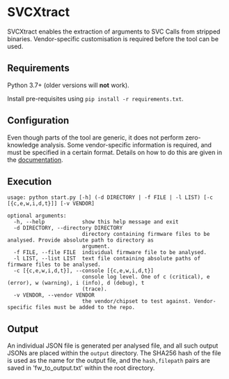 # SVCXtract
SVCXtract enables the extraction of arguments to SVC Calls from stripped binaries. Vendor-specific customisation is required before the tool can be used.


## Requirements
Python 3.7+ (older versions will **not** work).

Install pre-requisites using `pip install -r requirements.txt`.

## Configuration
Even though parts of the tool are generic, it does not perform zero-knowledge analysis. Some vendor-specific information is required, and must be specified in a certain format. Details on how to do this are given in the [documentation](docs/vendor-config.md).


## Execution
```
usage: python start.py [-h] (-d DIRECTORY | -f FILE | -l LIST) [-c [{c,e,w,i,d,t}]] [-v VENDOR]

optional arguments:
  -h, --help            show this help message and exit
  -d DIRECTORY, --directory DIRECTORY
                        directory containing firmware files to be analysed. Provide absolute path to directory as
                        argument.
  -f FILE, --file FILE  individual firmware file to be analysed.
  -l LIST, --list LIST  text file containing absolute paths of firmware files to be analysed.
  -c [{c,e,w,i,d,t}], --console [{c,e,w,i,d,t}]
                        console log level. One of c (critical), e (error), w (warning), i (info), d (debug), t
                        (trace).
  -v VENDOR, --vendor VENDOR
                        the vendor/chipset to test against. Vendor-specific files must be added to the repo.
```


## Output
An individual JSON file is generated per analysed file, and all such output JSONs are placed within the `output` directory. The SHA256 hash of the file is used as the name for the output file, and the `hash,filepath` pairs are saved in 'fw_to_output.txt' within the root directory.